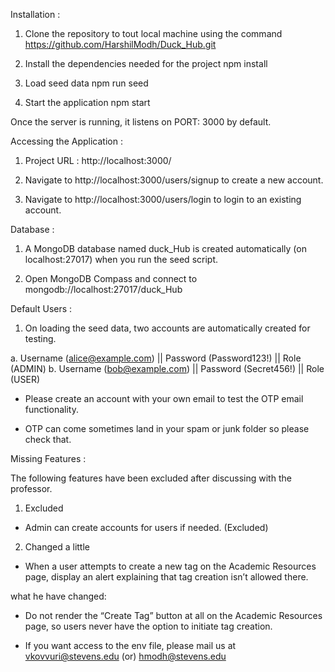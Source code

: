 Installation :

1. Clone the repository to tout local machine using the command
   https://github.com/HarshilModh/Duck_Hub.git

2. Install the dependencies needed for the project
   npm install

3. Load seed data
   npm run seed

4. Start the application
   npm start

Once the server is running, it listens on PORT: 3000 by default.

Accessing the Application :

1. Project URL : http://localhost:3000/

2. Navigate to http://localhost:3000/users/signup to create a new account.

3. Navigate to http://localhost:3000/users/login to login to an existing account.

Database :

1. A MongoDB database named duck_Hub is created automatically (on localhost:27017) when you run the seed script.

2. Open MongoDB Compass and connect to mongodb://localhost:27017/duck_Hub

Default Users :

1. On loading the seed data, two accounts are automatically created for testing.

a. Username (alice@example.com) || Password (Password123!) || Role (ADMIN)
b. Username (bob@example.com) || Password (Secret456!) || Role (USER)

- Please create an account with your own email to test the OTP email functionality.

- OTP can come sometimes land in your spam or junk folder so please check that.

Missing Features :

The following features have been excluded after discussing with the professor.

1. Excluded

- Admin can create accounts for users if needed. (Excluded)

2. Changed a little

- When a user attempts to create a new tag on the Academic Resources page, display an alert explaining that tag creation isn’t allowed there.

what he have changed:

- Do not render the “Create Tag” button at all on the Academic Resources page, so users never have the option to initiate tag creation.

- If you want access to the env file, please mail us at vkovvuri@stevens.edu (or) hmodh@stevens.edu

